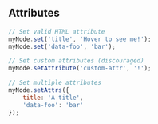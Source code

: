 ##  Attributes

```javascript
// Set valid HTML attribute
myNode.set('title', 'Hover to see me!');
myNode.set('data-foo', 'bar');
```
<!-- .element: class="fragment" -->

```javascript
// Set custom attributes (discouraged)
myNode.setAttribute('custom-attr', '!');
```
<!-- .element: class="fragment" -->

```javascript
// Set multiple attributes
myNode.setAttrs({
    title: 'A title',
    'data-foo': 'bar'
});
```
<!-- .element: class="fragment" -->
